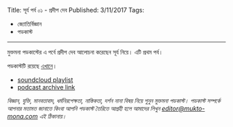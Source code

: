 Title: সূর্য পর্ব ০১ - প্রদীপ দেব
Published: 3/11/2017
Tags:
  - জ্যোতির্বিজ্ঞান
  - পডকাস্ট
---

মুক্তমনা পডকাস্টের এ পর্বে প্রদীপ দেব আলোচনা করেছেন সূর্য নিয়ে। এটি প্রথম পর্ব।

পডকাস্টটি রয়েছে [এখানে](https://drive.google.com/open?id=1Yilsqa2xkNnwBBR56yUQcgbXsdr0EEvS)।

- [soundcloud playlist](https://soundcloud.com/mukto-mona)
- [podcast archive link](http://web.archive.org/web/20191023151006/http://podcast.mukto-mona.com)

_বিজ্ঞান, যুক্তি, মানবতাবাদ, ধর্মনিরপেক্ষতা, নাস্তিকতা, দর্শন নানা বিষয় নিয়ে শুনুন মুক্তমনা পডকাস্ট। পডকাস্ট সম্পর্কে আপনার মতামত জানাতে কিংবা আপনি পডকাস্ট তৈরিতে আগ্রহী হলে আমাদের লিখুন editor@mukto-mona.com এই ঠিকানায়।_